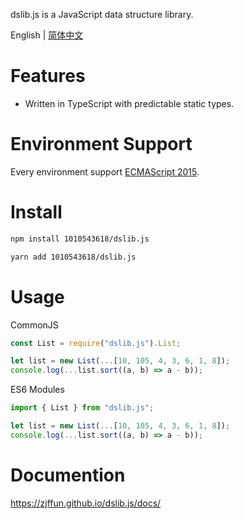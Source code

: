 dslib.js is a JavaScript data structure library.

English | [简体中文](./README-zh_CN.md) 

# Features

- Written in TypeScript with predictable static types.

# Environment Support

Every environment support [ECMAScript 2015](https://www.ecma-international.org/ecma-262/6.0/#sec-symbol-objects).

# Install

```bash
npm install 1010543618/dslib.js
```

```bash
yarn add 1010543618/dslib.js
```

# Usage

CommonJS

```js
const List = require("dslib.js").List;

let list = new List(...[10, 105, 4, 3, 6, 1, 8]);
console.log(...list.sort((a, b) => a - b));
```

ES6 Modules

```js
import { List } from "dslib.js";

let list = new List(...[10, 105, 4, 3, 6, 1, 8]);
console.log(...list.sort((a, b) => a - b));
```

# Documention
https://zjffun.github.io/dslib.js/docs/
